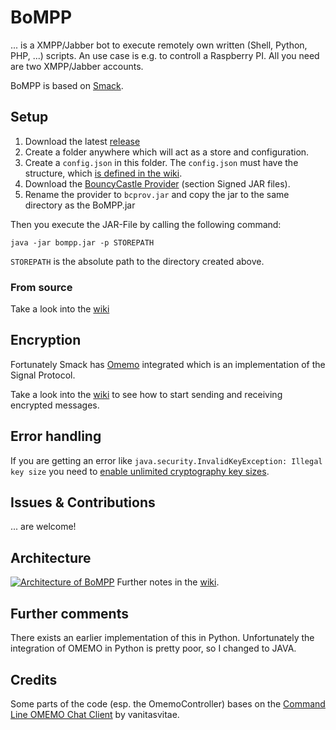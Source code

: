
# BoMPP
... is a XMPP/Jabber bot to execute remotely own written (Shell, Python, PHP, ...) scripts.
An use case is e.g. to controll a Raspberry PI.
All you need are two XMPP/Jabber accounts.

BoMPP is based on [Smack](https://github.com/igniterealtime/Smack).

## Setup

1. Download the latest [release](https://github.com/denniskawurek/BoMPP/releases)
2. Create a folder anywhere which will act as a store and configuration.
3. Create a ```config.json``` in this folder. The `config.json` must have the structure, which [is defined in the wiki](https://github.com/denniskawurek/BoMPP/wiki/Structure-of-config.json).
4. Download the [BouncyCastle Provider](https://www.bouncycastle.org/latest_releases.html) (section Signed JAR files).
5. Rename the provider to `bcprov.jar` and copy the jar to the same directory as the BoMPP.jar

Then you execute the JAR-File by calling the following command:

```
java -jar bompp.jar -p STOREPATH
```

``STOREPATH`` is the absolute path to the directory created above.

### From source

Take a look into the [wiki](https://github.com/denniskawurek/BoMPP/wiki/Setup-from-Source)

## Encryption
Fortunately Smack has [Omemo](https://github.com/igniterealtime/Smack/blob/master/documentation/extensions/omemo.md) integrated which is an implementation of the Signal Protocol.

Take a look into the [wiki](https://github.com/denniskawurek/BoMPP/wiki/Enable-encryption---how-to-trust-a-user) to see how to start sending and receiving encrypted messages.

## Error handling
If you are getting an error like ```java.security.InvalidKeyException: Illegal key size``` you need to
[enable unlimited cryptography key sizes](https://stackoverflow.com/a/3864276/5725291).

## Issues & Contributions
... are welcome!

## Architecture
[![Architecture of BoMPP](https://dkwr.de/images/bompp_architecture.svg)](https://dkwr.de/images/bompp_architecture.svg)
Further notes in the [wiki](https://github.com/denniskawurek/BoMPP/wiki/Architecture).

## Further comments
There exists an earlier implementation of this in Python. Unfortunately the integration of OMEMO in Python is pretty poor, so I changed to JAVA.

## Credits
Some parts of the code (esp. the OmemoController) bases on the [Command Line OMEMO Chat Client](https://github.com/vanitasvitae/clocc) by vanitasvitae.
